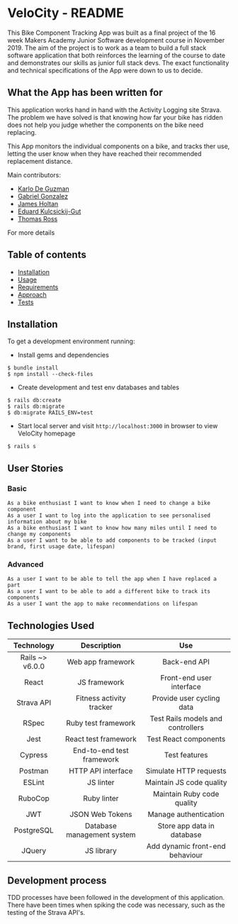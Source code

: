 # VeloCity - README

This Bike Component Tracking App was built as a final project of the 16 week Makers Academy Junior Software development course in November 2019. The aim of the project is to work as a team to build a full stack software application that both reinforces the learning of the course to date and demonstrates our skills as junior full stack devs. The exact functionality and technical specifications of the App were down to us to decide.

## What the App has been written for
This application works hand in hand with the Activity Logging site Strava.  The problem we have solved is that knowing how far your bike has ridden does not help you judge whether the components on the bike need replacing.

This App monitors the individual components on a bike, and tracks ther use, letting the user know when they have reached their recommended replacement distance.

Main contributors:

* [Karlo De Guzman](https://github.com/kdeg0040)
* [Gabriel Gonzalez](https://github.com/gabokappa)
* [James Holtan](https://github.com/BigTallJim)
* [Eduard Kulcsickij-Gut](https://github.com/EdZeno)
* [Thomas Ross](https://github.com/Gotteschalk)

For more details 

## Table of contents
* [Installation](#installation)
* [Usage](#usage)
* [Requirements](#requirements)
* [Approach](#approach)
* [Tests](#tests)

## Installation
To get a development environment running:
- Install gems and dependencies
```
$ bundle install
$ npm install --check-files
```
- Create development and test env databases and tables
```
$ rails db:create
$ rails db:migrate
$ db:migrate RAILS_ENV=test
```
- Start local server and visit ```http://localhost:3000``` in browser to view VeloCity homepage
```
$ rails s
```
## User Stories
### Basic
```
As a bike enthusiast I want to know when I need to change a bike component
As a user I want to log into the application to see personalised information about my bike
As a bike enthusiast I want to know how many miles until I need to change my components
As a user I want to be able to add components to be tracked (input brand, first usage date, lifespan)
```
### Advanced
```
As a user I want to be able to tell the app when I have replaced a part
As a user I want to be able to add a different bike to track its components
As a user I want the app to make recommendations on lifespan
```

## Technologies Used
| Technology | Description | Use |
| :--------------------------------: | :--------------------------------: | :--------------------------------: |
| Rails ~> v6.0.0 | Web app framework | Back-end API |
| React | JS framework | Front-end user interface |
| Strava API | Fitness activity tracker| Provide user cycling data |
| RSpec | Ruby test framework  | Test Rails models and controllers |
| Jest | React test framework | Test React components |
| Cypress | End-to-end test framework | Test features |
| Postman | HTTP API interface | Simulate HTTP requests |
| ESLint | JS linter | Maintain JS code quality |
| RuboCop | Ruby linter | Maintain Ruby code quality |
| JWT | JSON Web Tokens | Manage authentication |
| PostgreSQL | Database management system | Store app data in database |
| JQuery | JS library | Add dynamic front-end behaviour |

## Development process
TDD processes have been followed in the development of this application.  There have been times when spiking the code was necessary, such as the testing of the Strava API's.

